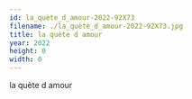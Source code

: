```yaml
---
id: la_quète_d_amour-2022-92X73
filename: ./la_quète_d_amour-2022-92X73.jpg
title: la quète d amour
year: 2022
height: 0
width: 0
---
```


la quète d amour
